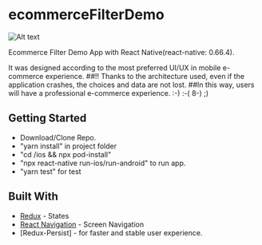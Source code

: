 # ecommerceFilterDemo

![Alt text](https://media.giphy.com/media/tVDKWi8CHXW6juedUl/giphy.gif)

Ecommerce Filter Demo App with React Native(react-native: 0.66.4).

It was designed according to the most preferred UI/UX in mobile e-commerce experience.
##!! Thanks to the architecture used, even if the application crashes, the choices and data are not lost.
##In this way, users will have a professional e-commerce experience. :-) :-( 8-) ;)

## Getting Started

* Download/Clone Repo.
* "yarn install" in project folder
* "cd /ios && npx pod-install" 
* "npx react-native run-ios/run-android" to run app.
* "yarn test" for test


## Built With

* [Redux](https://redux.js.org/) - States
* [React Navigation](https://reactnavigation.org/) - Screen Navigation
* [Redux-Persist] - for faster and stable user experience.

